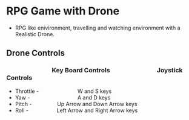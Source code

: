 # RPG Game with Drone

- RPG like enivironment, travelling and watching environment with a Realistic Drone.
## Drone Controls
### &nbsp;&nbsp;&nbsp;&nbsp;&nbsp;&nbsp;&nbsp;&nbsp;&nbsp;&nbsp;&nbsp;&nbsp;&nbsp;&nbsp;&nbsp;&nbsp;&nbsp;&nbsp;&nbsp;&nbsp;&nbsp;&nbsp;&nbsp;&nbsp;&nbsp;&nbsp;&nbsp;&nbsp;&nbsp;&nbsp; Key Board Controls &nbsp;&nbsp;&nbsp;&nbsp;&nbsp;&nbsp;&nbsp;&nbsp;&nbsp;&nbsp;&nbsp;&nbsp;&nbsp;&nbsp;&nbsp;&nbsp;&nbsp;&nbsp;&nbsp;&nbsp;&nbsp;&nbsp;&nbsp;&nbsp;&nbsp;&nbsp;&nbsp;&nbsp;&nbsp;&nbsp; Joystick Controls
- Throttle - &nbsp;&nbsp;&nbsp;&nbsp;&nbsp;&nbsp;&nbsp;&nbsp;&nbsp;&nbsp;&nbsp;&nbsp;&nbsp;&nbsp;&nbsp;&nbsp;&nbsp;&nbsp;&nbsp;&nbsp;&nbsp;&nbsp;&nbsp;&nbsp; W and S keys
- Yaw - &nbsp;&nbsp;&nbsp;&nbsp;&nbsp;&nbsp;&nbsp;&nbsp;&nbsp;&nbsp;&nbsp;&nbsp;&nbsp;&nbsp;&nbsp;&nbsp;&nbsp;&nbsp;&nbsp;&nbsp;&nbsp;&nbsp;&nbsp;&nbsp;&nbsp;&nbsp;&nbsp;&nbsp;&nbsp;&nbsp; A and D keys
- Pitch -&nbsp;&nbsp;&nbsp;&nbsp;&nbsp;&nbsp;&nbsp;&nbsp;&nbsp;&nbsp;&nbsp;&nbsp;&nbsp;&nbsp;&nbsp;&nbsp; Up Arrow and Down Arrow keys
- Roll -&nbsp;&nbsp;&nbsp;&nbsp;&nbsp;&nbsp;&nbsp;&nbsp;&nbsp;&nbsp;&nbsp;&nbsp;&nbsp;&nbsp;&nbsp;&nbsp;&nbsp;&nbsp; Left Arrow and Right Arrow keys
